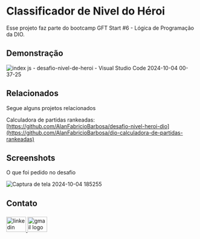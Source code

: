 
# Classificador de Nivel do Héroi

Esse projeto faz parte do bootcamp GFT Start #6 - Lógica de Programação da DIO.


## Demonstração

![index js - desafio-nivel-de-heroi - Visual Studio Code 2024-10-04 00-37-25](https://github.com/user-attachments/assets/8a42e4d9-fe78-4c1c-820f-2203e467d5c7)

## Relacionados

Segue alguns projetos relacionados

Calculadora de partidas rankeadas: [https://github.com/AlanFabricioBarbosa/desafio-nivel-heroi-dio](https://github.com/AlanFabricioBarbosa/dio-calculadora-de-partidas-rankeadas)


## Screenshots

O que foi pedido no desafio


![Captura de tela 2024-10-04 185255](https://github.com/user-attachments/assets/7b4742f5-3240-4190-b3e0-2176ec35126a)

<h2 align="left">Contato</h2>

###

<div align="left">
  <a href="https://www.linkedin.com/in/alanfabriciodev/" target="_blank">
    <img src="https://raw.githubusercontent.com/maurodesouza/profile-readme-generator/master/src/assets/icons/social/linkedin/default.svg" width="52" height="40" alt="linkedin logo"  />
  </a>
  <a href="mailto:alanfabriciobarbosa1@gmail.com" target="_blank">
    <img src="https://raw.githubusercontent.com/maurodesouza/profile-readme-generator/master/src/assets/icons/social/gmail/default.svg" width="52" height="40" alt="gmail logo"  />
  </a>
</div>



